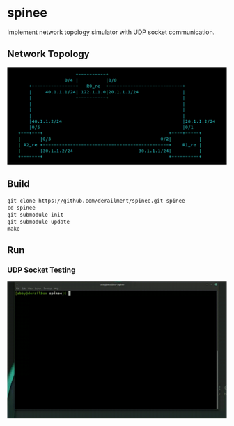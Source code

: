 # spinee
Implement network topology simulator with UDP socket communication.

## Network Topology
![Topology Demo](https://github.com/derailment/spinee/blob/master/doc/topo.png)

## Build
```
git clone https://github.com/derailment/spinee.git spinee
cd spinee
git submodule init
git submodule update
make
```

## Run
### UDP Socket Testing
![Simulator CLI](https://github.com/derailment/spinee/blob/master/doc/cli.gif)
